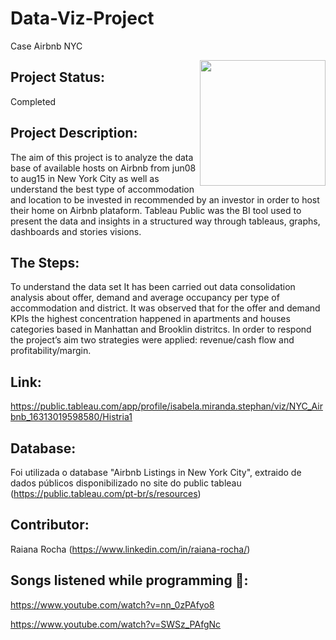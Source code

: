# Data-Viz-Project
 Case Airbnb NYC
 
<img align="right" src="https://portuguessemmisterio.files.wordpress.com/2016/06/nova-york.jpg?w=336&h=223" alt="" width="201" height="201" />

## Project Status: 

Completed

## Project Description: 
The aim of this project is to analyze the data base of available hosts on Airbnb from jun08 to aug15 in New York City as well as understand the best type of accommodation and location to be invested in recommended by an investor in order to host their home on Airbnb plataform. Tableau Public was the BI tool used to present the data and insights in a structured way through tableaus, graphs, dashboards and stories visions.

## The Steps: 
To understand the data set It has been carried out data consolidation analysis about offer, demand and average occupancy per type of accommodation and district.  It was observed that for the offer and demand KPIs the highest concentration happened in apartments and houses categories based in Manhattan and Brooklin distritcs. In order to respond the project’s aim two strategies were applied: revenue/cash flow and profitability/margin. 

## Link: 
https://public.tableau.com/app/profile/isabela.miranda.stephan/viz/NYC_Airbnb_16313019598580/Histria1

## Database: 
Foi utilizada o database "Airbnb Listings in New York City", extraido de dados públicos disponibilizado no site do public tableau (https://public.tableau.com/pt-br/s/resources)

## Contributor:
Raiana Rocha (https://www.linkedin.com/in/raiana-rocha/)

## Songs listened while programming 🎼: 
https://www.youtube.com/watch?v=nn_0zPAfyo8

https://www.youtube.com/watch?v=SWSz_PAfgNc

